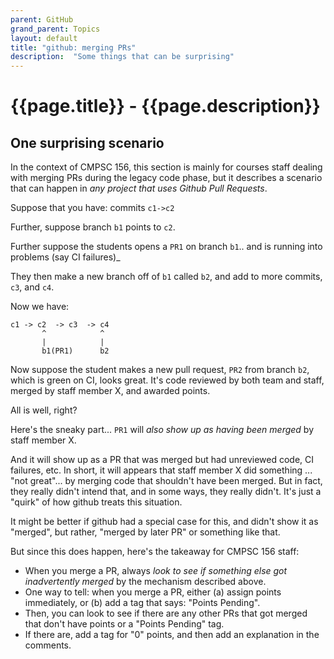```yaml
---
parent: GitHub
grand_parent: Topics
layout: default
title: "github: merging PRs"
description:  "Some things that can be surprising"
---
```


# {{page.title}} - {{page.description}}

## One surprising scenario

In the context of CMPSC 156, this section is mainly for courses staff dealing with merging PRs during the legacy code phase, but it
describes a scenario that can happen in *any project that uses Github Pull Requests*.

Suppose that you have: commits  `c1->c2`

Further, suppose branch `b1` points to `c2`.

Further suppose the students opens a `PR1`  on branch `b1`.. and is running into problems (say CI failures)_

They then make a new branch off of `b1` called `b2`, and add to more commits, `c3`, and `c4`.

Now we have:
```
c1 -> c2  -> c3  -> c4
       ^            ^
       |            |
       b1(PR1)      b2
```

Now suppose the student makes a new pull request, `PR2` from branch `b2`, which is green on CI, looks great. It's code reviewed by both team and staff, merged by staff member X, and awarded points.

All is well, right?

Here's the sneaky part... `PR1` will *also show up as having been merged* by staff member X.

And it will show up as a PR that was merged but had unreviewed code, CI failures, etc.   In short, it will appears that staff member X did something ... "not great"... by merging code that shouldn't have been merged.   But in fact, they really didn't intend that, and in some ways, they really didn't.  It's just a "quirk" of how github treats this situation.

It might be better if github had a special case for this, and didn't show it as "merged", but rather, "merged by later PR" or something like that.

But since this does happen, here's the takeaway for CMPSC 156 staff:

* When you merge a PR, always *look to see if something else got inadvertently merged* by the mechanism described above.
* One way to tell: when you merge a PR, either (a) assign points immediately, or (b) add a tag that says: "Points Pending". 
* Then, you can look to see if there are any other PRs that got merged that don't have points or a "Points Pending" tag.
* If there are, add a tag for "0" points, and then add an explanation in the comments.
